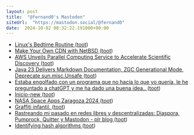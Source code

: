 ```yaml
---
layout: post
title:  "@fernand0's Mastodon"
siteUrl:  "https://mastodon.social/@fernand0"
date:  2024-10-02 08:32:22.191000+00:00
---
```

*  [Linux's Bedtime Routine ](https://tookmund.com/2024/09/hibernation-preparatio) ([toot](https://mastodon.social/@fernand0/113236898099314089))
*  [Make Your Own CDN with NetBSD ](https://it-notes.dragas.net/2024/09/03/make-your-own-cdn-netbsd) ([toot](https://mastodon.social/@fernand0/113236557387285397))
*  [AWS Unveils Parallel Computing Service to Accelerate Scientific Discovery ](https://www.infoq.com/news/2024/09/aws-parallel-computing-service) ([toot](https://mastodon.social/@fernand0/113235836332593599))
*  [Java 23 Delivers Markdown Documentation, ZGC Generational Mode, Deprecate sun.misc.Unsafe ](https://www.infoq.com/news/2024/09/java23-released) ([toot](https://mastodon.social/@fernand0/113235175529079066))
*  [Estaba engolfado con un programa que no hacía lo que yo quería, le he preguntado a chatGPT y me ha dado una buena idea.. ](https://mastodon.social/@fernand0/113234375842539394) ([toot](https://mastodon.social/@fernand0/113234375842539394))
*  [Inicio-new ](https://www.securmatica.com) ([toot](https://mastodon.social/@fernand0/113233281547592182))
*  [NASA Space Apps Zaragoza 2024 ](https://spaceappszgz.github.io) ([toot](https://mastodon.social/@fernand0/113233187070593515))
*  [Graffiti infantil. ](https://avecesunafoto.wordpress.com/2024/10/01/graffiti-infantil) ([toot](https://mastodon.social/@fernand0/113232821690304182))
*  [Rastreando mi pasado en redes libres y descentralizadas: Diaspora, Pumprock, Quitter y Mastodon - plr blog ](https://pedrolr.es/blog/rastreando-mi-pasado-en-redes-libres-y-descentralizadas-diaspora-pumprock-quitter-y-mastodon) ([toot](https://mastodon.social/@fernand0/113232817529428105))
*  [Identifying hash algorithms ](https://www.johndcook.com/blog/2024/09/30/identifying-hash-algorithms) ([toot](https://mastodon.social/@fernand0/113232701075364435))
